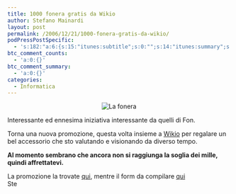 ```yaml
---
title: 1000 fonera gratis da Wikio
author: Stefano Mainardi
layout: post
permalink: /2006/12/21/1000-fonera-gratis-da-wikio/
podPressPostSpecific:
  - 's:182:"a:6:{s:15:"itunes:subtitle";s:0:"";s:14:"itunes:summary";s:0:"";s:15:"itunes:keywords";s:0:"";s:13:"itunes:author";s:0:"";s:15:"itunes:explicit";s:0:"";s:12:"itunes:block";s:2:"no";}";'
btc_comment_counts:
  - 'a:0:{}'
btc_comment_summary:
  - 'a:0:{}'
categories:
  - Informatica
---
```

<div style="text-align: center">
  <img alt="La fonera" src="http://www.wikio.it/shared/img/third/fon/fonera.gif" />
</div>

Interessante ed ennesima iniziativa interessante da quelli di Fon.

Torna una nuova promozione, questa volta insieme a [Wikio][1] per regalare un bel accessorio che sto valutando e visionando da diverso tempo.

**Al momento sembrano che ancora non si raggiunga la soglia dei mille, quindi affrettatevi.**

La promozione la trovate [qui][2], mentre il form da compilare [qui][3]  
Ste

 [1]: http://www.wikio.com
 [2]: http://blog.wikio.com/it/2006/12/fon_e_wikio_vi_.html "promozione fon"
 [3]: http://www.wikio.it/promofon "form da compilare"